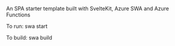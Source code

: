 An SPA starter template built with SvelteKit, Azure SWA and Azure Functions

To run: swa start

To build: swa build
